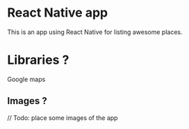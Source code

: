 # React Native app

This is an app using React Native for listing awesome places.

# Libraries ? 

Google maps 

## Images  ? 
// Todo: place some images of the app